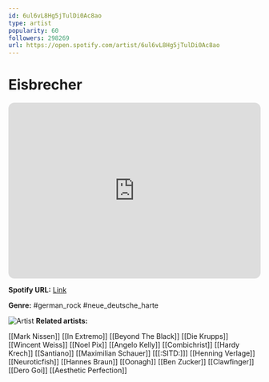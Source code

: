 ```yaml
---
id: 6ul6vL8Hg5jTulDi0Ac8ao
type: artist
popularity: 60
followers: 298269
url: https://open.spotify.com/artist/6ul6vL8Hg5jTulDi0Ac8ao
---
```

# Eisbrecher

<iframe style="border-radius:12px" src="https://open.spotify.com/embed/artist/6ul6vL8Hg5jTulDi0Ac8ao" width="100%" height="352" frameBorder="0" allowfullscreen="" allow="autoplay; clipboard-write; encrypted-media; fullscreen; picture-in-picture" loading="lazy"></iframe>

**Spotify URL:** [Link](https://open.spotify.com/artist/6ul6vL8Hg5jTulDi0Ac8ao)

**Genre:**  #german_rock #neue_deutsche_harte

![Artist](https://i.scdn.co/image/ab6761610000e5eb944da7d370f2a07646e9c1a5)
**Related artists:**

[[Mark Nissen]]
[[In Extremo]]
[[Beyond The Black]]
[[Die Krupps]]
[[Wincent Weiss]]
[[Noel Pix]]
[[Angelo Kelly]]
[[Combichrist]]
[[Hardy Krech]]
[[Santiano]]
[[Maximilian Schauer]]
[[[:SITD:]]]
[[Henning Verlage]]
[[Neuroticfish]]
[[Hannes Braun]]
[[Oonagh]]
[[Ben Zucker]]
[[Clawfinger]]
[[Dero Goi]]
[[Aesthetic Perfection]]
